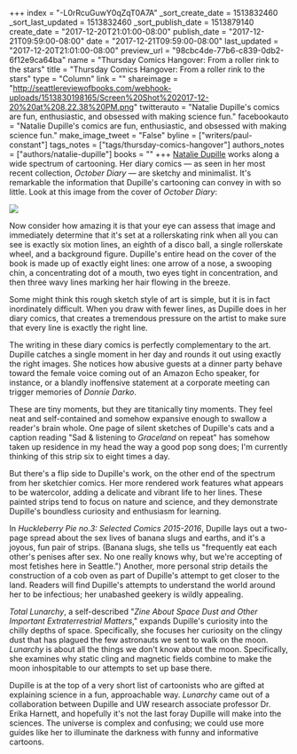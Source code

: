 +++
index = "-L0rRcuGuwY0qZqT0A7A"
_sort_create_date = 1513832460
_sort_last_updated = 1513832460
_sort_publish_date = 1513879140
create_date = "2017-12-20T21:01:00-08:00"
publish_date = "2017-12-21T09:59:00-08:00"
date = "2017-12-21T09:59:00-08:00"
last_updated = "2017-12-20T21:01:00-08:00"
preview_url = "98cbc4de-77b6-c839-0db2-6f12e9ca64ba"
name = "Thursday Comics Hangover: From a roller rink to the stars"
title = "Thursday Comics Hangover: From a roller rink to the stars"
type = "Column"
link = ""
shareimage = "http://seattlereviewofbooks.com/webhook-uploads/1513830198165/Screen%20Shot%202017-12-20%20at%208.22.38%20PM.png"
twitterauto = "Natalie Dupille's comics are fun, enthusiastic, and obsessed with making science fun."
facebookauto = "Natalie Dupille's comics are fun, enthusiastic, and obsessed with making science fun."
make_image_tweet = "False"
byline = ["writers/paul-constant"]
tags_notes = ["tags/thursday-comics-hangover"]
authors_notes = ["authors/natalie-dupille"]
books = ""
+++
[Natalie Dupille](http://www.thefeministbakery.com/) works along a wide spectrum of cartooning. Her diary comics — as seen in her most recent collection, *October Diary* — are sketchy and minimalist. It's remarkable the information that Dupille's cartooning can convey in with so little. Look at this image from the cover of *October Diary*:

![](/webhook-uploads/1513830198165/Screen%20Shot%202017-12-20%20at%208.22.38%20PM.png)

Now consider how amazing it is that your eye can assess that image and immediately determine that it's set at a rollerskating rink when all you can see is exactly six motion lines, an eighth of a disco ball, a single rollerskate wheel, and a background figure. Dupille's entire head on the cover of the book is made up of exactly eight lines: one arrow of a nose, a swooping chin, a concentrating dot of a mouth, two eyes tight in concentration, and then three wavy lines marking her hair flowing in the breeze.

Some might think this rough sketch style of art is simple, but it is in fact inordinately difficult. When you draw with fewer lines, as Dupille does in her diary comics, that creates a tremendous pressure on the artist to make sure that every line is exactly the right line.

The writing in these diary comics is perfectly complementary to the art. Dupille catches a single moment in her day and rounds it out using exactly the right images. She notices how abusive guests at a dinner party behave toward the female voice coming out of an Amazon Echo speaker, for instance, or a blandly inoffensive statement at a corporate meeting can trigger memories of *Donnie Darko*. 

These are tiny moments, but they are titanically tiny moments. They feel neat and self-contained and somehow expansive enough to swallow a reader's brain whole. One page of silent sketches of Dupille's cats and a caption reading "Sad & listening to *Graceland* on repeat" has somehow taken up residence in my head the way a good pop song does; I'm currently thinking of this strip six to eight times a day.

But there's a flip side to Dupille's work, on the other end of the spectrum from her sketchier comics. Her more rendered work features what appears to be watercolor, adding a delicate and vibrant life to her lines. These painted strips tend to focus on nature and science, and they demonstrate Dupille's boundless curiosity and enthusiasm for learning.

In *Huckleberry Pie no.3: Selected Comics 2015-2016*, Dupille lays out a two-page spread about the sex lives of banana slugs and earths, and it's a joyous, fun pair of strips. (Banana slugs, she tells us "frequently eat each other's penises after sex. No one really knows why, but we're accepting of most fetishes here in Seattle.") Another, more personal strip details the construction of a cob oven as part of Dupille's attempt to get closer to the land. Readers will find Dupille's attempts to understand the world around her to be infectious; her unabashed geekery is wildly appealing.

*Total Lunarchy*, a self-described "*Zine About Space Dust and Other Important Extraterrestrial Matters*," expands Dupille's curiosity into the chilly depths of space. Specifically, she focuses her curiosity on the clingy dust that has plagued the few astronauts we sent to walk on the moon. *Lunarchy* is about all the things we don't know about the moon. Specifically, she examines why static cling and magnetic fields combine to make the moon inhospitable to our attempts to set up base there.

Dupille is at the top of a very short list of cartoonists who are gifted at explaining science in a fun, approachable way. *Lunarchy* came out of a collaboration between Dupille and UW research associate professor Dr. Erika Harnett, and hopefully it's not the last foray Dupille will make into the sciences. The universe is complex and confusing; we could use more guides like her to illuminate the darkness with funny and informative cartoons.
